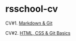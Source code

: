 # rsschool-cv

CV#1. [Markdown & Git](https://AsotikovaSvetlana.github.io/rsschool-cv/cv)

CV#2. [HTML, CSS & Git Basics](https://AsotikovaSvetlana.github.io/rsschool-cv/)
